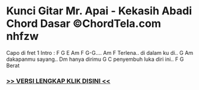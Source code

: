 
 # Kunci Gitar Mr. Apai - Kekasih Abadi Chord Dasar ©ChordTela.com nhfzw


Capo di fret 1 Intro : F G E Am F G-G…. Am F Terlena.. di dalam ku di.. G Am dakapanmu sayang.. Dm hanya dirimu G C penyembuh luka diri ini.. F G Berat

###  <a href="https://shortlighzx.web.app?sq=Kunci Gitar Mr. Apai - Kekasih Abadi Chord Dasar ©ChordTela.com"> >> VERSI LENGKAP KLIK DISINI << </a>

